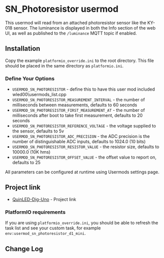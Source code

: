 # SN_Photoresistor usermod

This usermod will read from an attached photoresistor sensor like the KY-018 sensor.
The luminance is displayed in both the Info section of the web UI, as well as published to the `/luminance` MQTT topic if enabled.

## Installation

Copy the example `platformio_override.ini` to the root directory.  This file should be placed in the same directory as `platformio.ini`.

### Define Your Options

* `USERMOD_SN_PHOTORESISTOR`                      - define this to have this user mod included wled00\usermods_list.cpp
* `USERMOD_SN_PHOTORESISTOR_MEASUREMENT_INTERVAL` - the number of milliseconds between measurements, defaults to 60 seconds
* `USERMOD_SN_PHOTORESISTOR_FIRST_MEASUREMENT_AT` - the number of milliseconds after boot to take first measurement, defaults to 20 seconds
* `USERMOD_SN_PHOTORESISTOR_REFERENCE_VOLTAGE`    - the voltage supplied to the sensor, defaults to 5v
* `USERMOD_SN_PHOTORESISTOR_ADC_PRECISION`        - the ADC precision is the number of distinguishable ADC inputs, defaults to 1024.0 (10 bits)
* `USERMOD_SN_PHOTORESISTOR_RESISTOR_VALUE`       - the resistor size, defaults to 10000.0 (10K hms)
* `USERMOD_SN_PHOTORESISTOR_OFFSET_VALUE`         - the offset value to report on, defaults to 25

All parameters can be configured at runtime using Usermods settings page.

## Project link

* [QuinLED-Dig-Uno](https://quinled.info/2018/09/15/quinled-dig-uno/) - Project link

### PlatformIO requirements

If you are using `platformio_override.ini`, you should be able to refresh the task list and see your custom task, for example `env:usermod_sn_photoresistor_d1_mini`.

## Change Log
